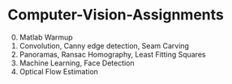 # Computer-Vision-Assignments

0. Matlab Warmup
1. Convolution, Canny edge detection, Seam Carving
2. Panoramas, Ransac Homography, Least Fitting Squares
3. Machine Learning, Face Detection
4. Optical Flow Estimation
